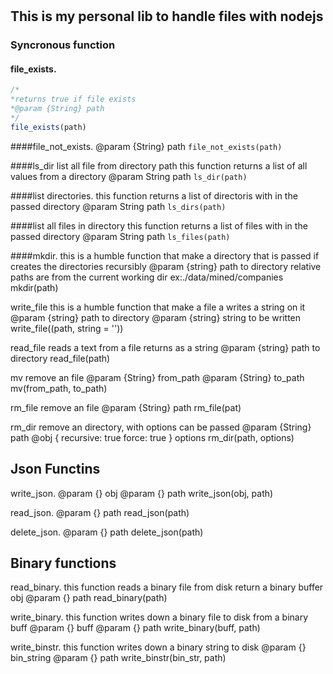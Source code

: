 # 

## This is my personal lib to handle files with nodejs 

### Syncronous function

#### file_exists. 
```javascript
/*
*returns true if file exists
*@param {String} path
*/
file_exists(path)
```


####file_not_exists.
@param {String} path
```file_not_exists(path)```


####ls_dir
list all file from directory path
this function returns a list of all values from a directory
@param String path
```ls_dir(path)```


####list directories.
this function returns a list of directoris with in the passed directory
@param String path
```ls_dirs(path)```


####list all files in directory
this function returns a list of files with in the passed directory
@param String path
```ls_files(path)```


####mkdir.
this is a humble function that make a directory that is passed
if creates the directories recursibly
@param {string} path to directory
relative paths are from the current working dir
ex:./data/mined/companies
mkdir(path)

write_file
this is a humble function that make a file a writes a string on it
@param {string} path to directory
@param {string} string to be written
write_file((path, string = ''))
   

read_file
reads a text from a file returns as a string
@param {string} path to directory
read_file(path)
   

mv
remove an file
@param {String} from_path
@param {String} to_path
mv(from_path, to_path)
   

rm_file
remove an file
@param {String} path
rm_file(pat)
  

rm_dir
remove an directory, with options can be passed
@param {String} path
@obj {
  recursive: true
  force: true
  } options
rm_dir(path, options)
   
## Json Functins

write_json.
@param {} obj
@param {} path
write_json(obj, path) 
   

read_json.
@param {} path
read_json(path)
   

delete_json.
@param {} path
delete_json(path)
   
## Binary functions

read_binary.
this function reads a binary file from disk
return a binary buffer obj
@param {} path
read_binary(path)


write_binary.
this function writes down a binary file to disk
from a binary buff
@param {} buff
@param {} path
write_binary(buff, path)
   

write_binstr.
this function writes down a binary string to disk
@param {} bin_string
@param {} path
write_binstr(bin_str, path)
